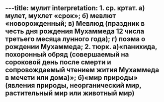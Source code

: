 ---title: мулит
interpretation: 1. ср. кртат. а) мулет, мухлет «срок»; б) мевлют «новорожденный; в) Мевлюд (праздник в честь дня рождения Мухаммеда 12 числа третьего месяца лунного года); г) поэма о рождении Мухаммеда; 2. тюрк. а)«панихида, похоронный обряд (совершаемый на сороковой день после смерти и сопровождаемый чтением жития Мухаммеда в мечети или дома)»; б)«мир природы» (явления природы, неорганический мир, растительный мир или животный мир)
---
